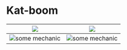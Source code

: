 # Kat-boom
![](/Kat-boom/Images/Screenshot2024-01-04145910.png)    |  ![](/Kat-boom/Images/3G5X+H.png)
:-------------------------:|:-------------------------:
![some mechanic](/Kat-boom/Images/)              |  ![some mechanic](/Kat-boom/Images/)
